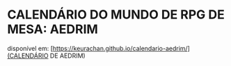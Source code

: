 # CALENDÁRIO DO MUNDO DE RPG DE MESA: AEDRIM

disponível em: [https://keurachan.github.io/calendario-aedrim/](CALENDÁRIO DE AEDRIM)

